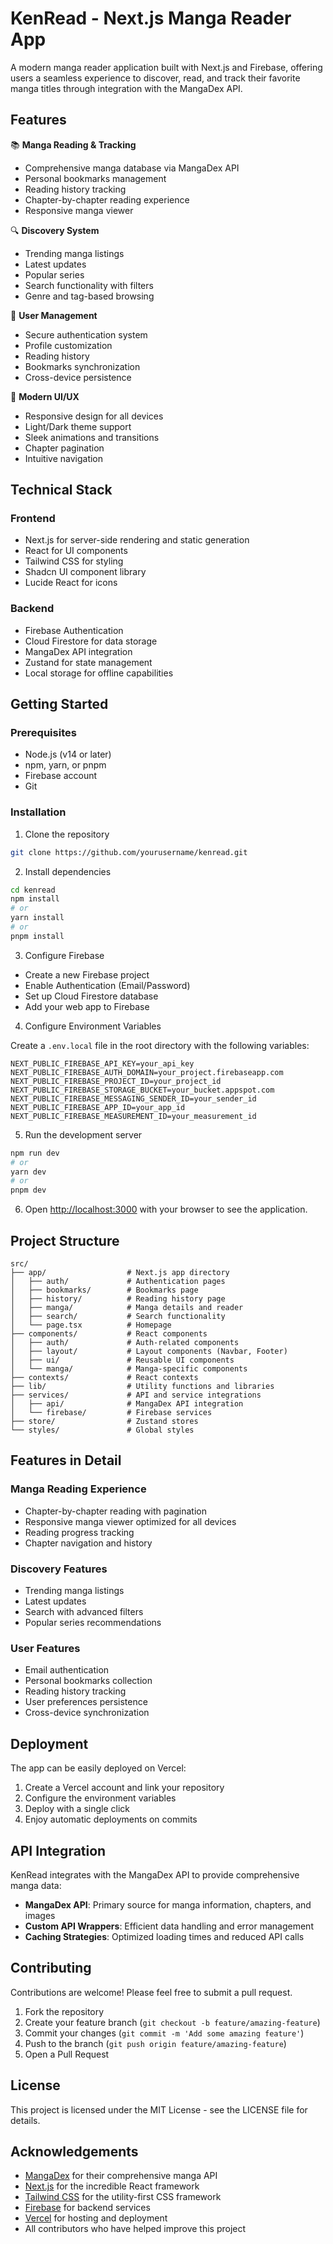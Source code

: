 # KenRead - Next.js Manga Reader App

A modern manga reader application built with Next.js and Firebase, offering users a seamless experience to discover, read, and track their favorite manga titles through integration with the MangaDex API.

## Features

📚 **Manga Reading & Tracking**

- Comprehensive manga database via MangaDex API
- Personal bookmarks management
- Reading history tracking
- Chapter-by-chapter reading experience
- Responsive manga viewer

🔍 **Discovery System**

- Trending manga listings
- Latest updates
- Popular series
- Search functionality with filters
- Genre and tag-based browsing

👤 **User Management**

- Secure authentication system
- Profile customization
- Reading history
- Bookmarks synchronization
- Cross-device persistence

🎨 **Modern UI/UX**

- Responsive design for all devices
- Light/Dark theme support
- Sleek animations and transitions
- Chapter pagination
- Intuitive navigation

## Technical Stack

### Frontend

- Next.js for server-side rendering and static generation
- React for UI components
- Tailwind CSS for styling
- Shadcn UI component library
- Lucide React for icons

### Backend

- Firebase Authentication
- Cloud Firestore for data storage
- MangaDex API integration
- Zustand for state management
- Local storage for offline capabilities

## Getting Started

### Prerequisites

- Node.js (v14 or later)
- npm, yarn, or pnpm
- Firebase account
- Git

### Installation

1. Clone the repository

```bash
git clone https://github.com/yourusername/kenread.git
```

2. Install dependencies

```bash
cd kenread
npm install
# or
yarn install
# or
pnpm install
```

3. Configure Firebase

- Create a new Firebase project
- Enable Authentication (Email/Password)
- Set up Cloud Firestore database
- Add your web app to Firebase

4. Configure Environment Variables

Create a `.env.local` file in the root directory with the following variables:

```
NEXT_PUBLIC_FIREBASE_API_KEY=your_api_key
NEXT_PUBLIC_FIREBASE_AUTH_DOMAIN=your_project.firebaseapp.com
NEXT_PUBLIC_FIREBASE_PROJECT_ID=your_project_id
NEXT_PUBLIC_FIREBASE_STORAGE_BUCKET=your_bucket.appspot.com
NEXT_PUBLIC_FIREBASE_MESSAGING_SENDER_ID=your_sender_id
NEXT_PUBLIC_FIREBASE_APP_ID=your_app_id
NEXT_PUBLIC_FIREBASE_MEASUREMENT_ID=your_measurement_id
```

5. Run the development server

```bash
npm run dev
# or
yarn dev
# or
pnpm dev
```

6. Open [http://localhost:3000](http://localhost:3000) with your browser to see the application.

## Project Structure

```
src/
├── app/                  # Next.js app directory
│   ├── auth/             # Authentication pages
│   ├── bookmarks/        # Bookmarks page
│   ├── history/          # Reading history page
│   ├── manga/            # Manga details and reader
│   ├── search/           # Search functionality
│   └── page.tsx          # Homepage
├── components/           # React components
│   ├── auth/             # Auth-related components
│   ├── layout/           # Layout components (Navbar, Footer)
│   ├── ui/               # Reusable UI components
│   └── manga/            # Manga-specific components
├── contexts/             # React contexts
├── lib/                  # Utility functions and libraries
├── services/             # API and service integrations
│   ├── api/              # MangaDex API integration
│   └── firebase/         # Firebase services
├── store/                # Zustand stores
└── styles/               # Global styles
```

## Features in Detail

### Manga Reading Experience

- Chapter-by-chapter reading with pagination
- Responsive manga viewer optimized for all devices
- Reading progress tracking
- Chapter navigation and history

### Discovery Features

- Trending manga listings
- Latest updates
- Search with advanced filters
- Popular series recommendations

### User Features

- Email authentication
- Personal bookmarks collection
- Reading history tracking
- User preferences persistence
- Cross-device synchronization

## Deployment

The app can be easily deployed on Vercel:

1. Create a Vercel account and link your repository
2. Configure the environment variables
3. Deploy with a single click
4. Enjoy automatic deployments on commits

## API Integration

KenRead integrates with the MangaDex API to provide comprehensive manga data:

- **MangaDex API**: Primary source for manga information, chapters, and images
- **Custom API Wrappers**: Efficient data handling and error management
- **Caching Strategies**: Optimized loading times and reduced API calls

## Contributing

Contributions are welcome! Please feel free to submit a pull request.

1. Fork the repository
2. Create your feature branch (`git checkout -b feature/amazing-feature`)
3. Commit your changes (`git commit -m 'Add some amazing feature'`)
4. Push to the branch (`git push origin feature/amazing-feature`)
5. Open a Pull Request

## License

This project is licensed under the MIT License - see the LICENSE file for details.

## Acknowledgements

- [MangaDex](https://mangadex.org/) for their comprehensive manga API
- [Next.js](https://nextjs.org/) for the incredible React framework
- [Tailwind CSS](https://tailwindcss.com/) for the utility-first CSS framework
- [Firebase](https://firebase.google.com/) for backend services
- [Vercel](https://vercel.com/) for hosting and deployment
- All contributors who have helped improve this project

